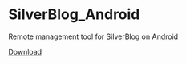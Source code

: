 # SilverBlog_Android
Remote management tool for SilverBlog on Android

[Download](https://github.com/SilverBlogTeam/SilverBlog_Android/releases)
